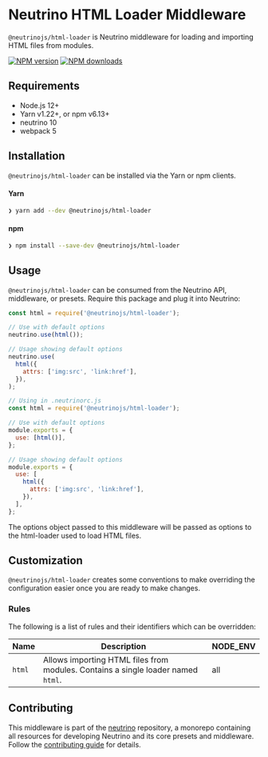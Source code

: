 # Neutrino HTML Loader Middleware

`@neutrinojs/html-loader` is Neutrino middleware for loading and importing HTML
files from modules.

[![NPM version][npm-image]][npm-url] [![NPM downloads][npm-downloads]][npm-url]

## Requirements

- Node.js 12+
- Yarn v1.22+, or npm v6.13+
- neutrino 10
- webpack 5

## Installation

`@neutrinojs/html-loader` can be installed via the Yarn or npm clients.

#### Yarn

```bash
❯ yarn add --dev @neutrinojs/html-loader
```

#### npm

```bash
❯ npm install --save-dev @neutrinojs/html-loader
```

## Usage

`@neutrinojs/html-loader` can be consumed from the Neutrino API, middleware, or
presets. Require this package and plug it into Neutrino:

```js
const html = require('@neutrinojs/html-loader');

// Use with default options
neutrino.use(html());

// Usage showing default options
neutrino.use(
  html({
    attrs: ['img:src', 'link:href'],
  }),
);
```

```js
// Using in .neutrinorc.js
const html = require('@neutrinojs/html-loader');

// Use with default options
module.exports = {
  use: [html()],
};

// Usage showing default options
module.exports = {
  use: [
    html({
      attrs: ['img:src', 'link:href'],
    }),
  ],
};
```

The options object passed to this middleware will be passed as options to the
html-loader used to load HTML files.

## Customization

`@neutrinojs/html-loader` creates some conventions to make overriding the
configuration easier once you are ready to make changes.

### Rules

The following is a list of rules and their identifiers which can be overridden:

| Name   | Description                                                                      | NODE_ENV |
| ------ | -------------------------------------------------------------------------------- | -------- |
| `html` | Allows importing HTML files from modules. Contains a single loader named `html`. | all      |

## Contributing

This middleware is part of the
[neutrino](https://github.com/neutrinojs/neutrino) repository, a monorepo
containing all resources for developing Neutrino and its core presets and
middleware. Follow the
[contributing guide](https://neutrinojs.org/contributing/) for details.

[npm-image]: https://img.shields.io/npm/v/@neutrinojs/html-loader.svg
[npm-downloads]: https://img.shields.io/npm/dt/@neutrinojs/html-loader.svg
[npm-url]: https://www.npmjs.com/package/@neutrinojs/html-loader
